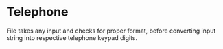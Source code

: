 # Telephone

File takes any input and checks for proper format, before converting input string into respective telephone keypad digits.
